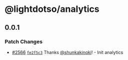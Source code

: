 # @lightdotso/analytics

## 0.0.1

### Patch Changes

- [#2566](https://github.com/LightDotSo/LightDotSo/pull/2566) [`fe2f5c3`](https://github.com/LightDotSo/LightDotSo/commit/fe2f5c325cc7168694e1d734be949ff7b5cd80a1) Thanks [@shunkakinoki](https://github.com/shunkakinoki)! - Init analytics
